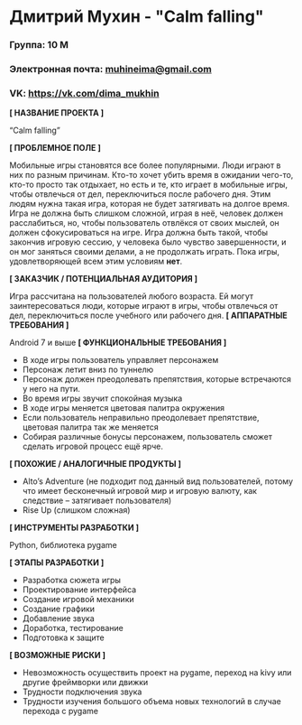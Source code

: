 # Дмитрий Мухин - "Calm falling"

### Группа: 10 М
### Электронная почта: muhineima@gmail.com 
### VK: https://vk.com/dima_mukhin

**[ НАЗВАНИЕ ПРОЕКТА ]**

“Calm falling”

**[ ПРОБЛЕМНОЕ ПОЛЕ ]**

Мобильные игры становятся все более популярными. Люди играют в них по разным причинам. Кто-то хочет убить время в ожидании чего-то, кто-то просто так отдыхает, но есть и те, кто играет в мобильные игры, чтобы отвлечься от дел, переключиться после рабочего дня. Этим людям нужна такая игра, которая не будет затягивать на долгое время. Игра не должна быть слишком сложной, играя в неё, человек должен расслабиться, но, чтобы пользователь отвлёкся от своих мыслей, он должен сфокусироваться на игре. Игра должна быть такой, чтобы закончив игровую сессию, у человека было чувство завершенности, и он мог заняться своими делами, а не продолжать играть. Пока игры, удовлетворяющей всем этим условиям **нет**.

**[ ЗАКАЗЧИК / ПОТЕНЦИАЛЬНАЯ АУДИТОРИЯ ]**

Игра рассчитана на пользователей любого возраста. Ей могут заинтересоваться люди, которые играют в игры, чтобы отвлечься от дел, переключиться после учебного или рабочего дня.
**[ АППАРАТНЫЕ ТРЕБОВАНИЯ ]**

Android 7 и выше
**[ ФУНКЦИОНАЛЬНЫЕ ТРЕБОВАНИЯ ]**

* В ходе игры пользователь управляет персонажем
* Персонаж летит вниз по туннелю
* Персонаж должен преодолевать препятствия, которые встречаются у него на пути.
* Во время игры звучит спокойная музыка
* В ходе игры меняется цветовая палитра окружения
* Если пользователь неправильно преодолевает препятствие, цветовая палитра так же меняется
* Собирая различные бонусы персонажем, пользователь сможет сделать игровой процесс ещё ярче.

**[ ПОХОЖИЕ / АНАЛОГИЧНЫЕ ПРОДУКТЫ ]**

* Alto’s Adventure (не подходит под данный вид пользователей, потому что имеет бесконечный игровой мир и игровую валюту, как следствие – затягивает пользователя)
* Rise Up (слишком сложная)

**[ ИНСТРУМЕНТЫ РАЗРАБОТКИ ]**

Python, библиотека pygame

**[ ЭТАПЫ РАЗРАБОТКИ ]**

* Разработка сюжета игры
* Проектирование интерфейса
* Создание игровой механики
* Создание графики
* Добавление звука
* Доработка, тестирование
* Подготовка к защите

**[ ВОЗМОЖНЫЕ РИСКИ ]**

* Невозможность осуществить проект на pygame, переход на kivy или другие фреймворки или движки
* Трудности подключения звука
* Трудности изучения большого объема новых технологий в случае перехода с pygame

